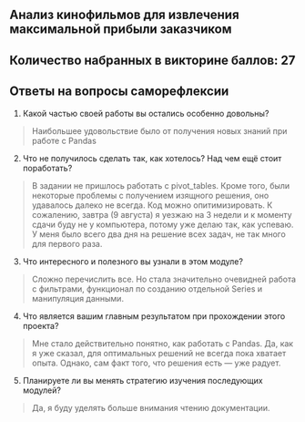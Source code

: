 ## Анализ кинофильмов для извлечения максимальной прибыли заказчиком
## Количество набранных в викторине баллов: 27
## Ответы на вопросы саморефлексии
1. Какой частью своей работы вы остались особенно довольны?
>Наибольшее удовольствие было от получения новых знаний при работе с Pandas
2. Что не получилось сделать так, как хотелось? Над чем ещё стоит поработать?
>В задании не пришлось работать с pivot_tables. Кроме того, были некоторые проблемы с получением изящного решения, оно удавалось далеко не всегда. Код можно опитимизировать. К сожалению, завтра (9 августа) я уезжаю на 3 недели и к моменту сдачи буду не у компьютера, потому уже делаю так, как успеваю. У меня было всего два дня на решение всех задач, не так много для первого раза.
3. Что интересного и полезного вы узнали в этом модуле?
>Сложно перечислить все. Но стала значительно очевидней работа с фильтрами, функционал по созданию отдельной Series и манипуляция данными.
4. Что является вашим главным результатом при прохождении этого проекта?
>Мне стало действительно понятно, как работать с Pandas. Да, как я уже сказал, для оптимальных решений не всегда пока хватает опыта. Однако, сам факт того, что решения есть — уже радует.
5. Планируете ли вы менять стратегию изучения последующих модулей?
>Да, я буду уделять больше внимания чтению документации.
